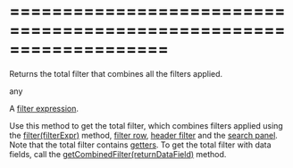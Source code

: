 <!--**
/*-------------------------------------------
    Auto-generated file. Do not modify.
-------------------------------------------

**-->
===================================================================
===================================================================

<!--shortDescription-->
Returns the total filter that combines all the filters applied.
<!--/shortDescription-->

<!--returnType-->any<!--/returnType-->
<!--returnDescription-->
A <a href="/Documentation/17_1/Guide/Data_Layer/Data_Layer/#Reading_Data/Filtering">filter expression</a>.
<!--/returnDescription-->

<!--fullDescription-->
Use this method to get the total filter, which combines filters applied using the [filter(filterExpr)]({basewidgetpath}/Methods/#filterfilterExpr) method, [filter row]({basewidgetpath}/Configuration/filterRow/), [header filter]({basewidgetpath}/Configuration/headerFilter/) and the [search panel]({basewidgetpath}/Configuration/searchPanel/). Note that the total filter contains [getters](/Documentation/Guide/Data_Layer/Data_Layer/#Getters_And_Setters). To get the total filter with data fields, call the [getCombinedFilter(returnDataField)]({basewidgetpath}/Methods/#getCombinedFilterreturnDataField) method.
<!--/fullDescription-->